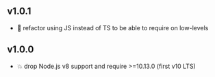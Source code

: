 ## v1.0.1

* 🐞 refactor using JS instead of TS to be able to require on low-levels

## v1.0.0

* 💥 drop Node.js v8 support and require >=10.13.0 (first v10 LTS)
